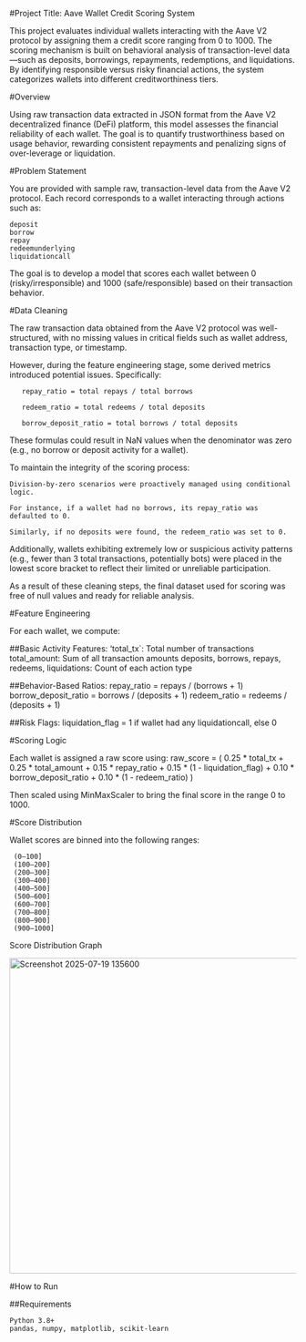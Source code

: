 #Project Title: Aave Wallet Credit Scoring System

This project evaluates individual wallets interacting with the Aave V2 protocol by assigning them a credit score ranging from 0 to 1000. 
The scoring mechanism is built on behavioral analysis of transaction-level data—such as deposits, borrowings, repayments, redemptions, and liquidations. 
By identifying responsible versus risky financial actions, the system categorizes wallets into different creditworthiness tiers.

#Overview

Using raw transaction data extracted in JSON format from the Aave V2 decentralized finance (DeFi) platform, this model assesses the financial reliability of each wallet. 
The goal is to quantify trustworthiness based on usage behavior, rewarding consistent repayments and penalizing signs of over-leverage or liquidation.

#Problem Statement

You are provided with sample raw, transaction-level data from the Aave V2 protocol. Each record corresponds to a wallet interacting through actions such as:

    deposit
    borrow
    repay
    redeemunderlying
    liquidationcall

The goal is to develop a model that scores each wallet between 0 (risky/irresponsible) and 1000 (safe/responsible) based on their transaction behavior.

#Data Cleaning

 
The raw transaction data obtained from the Aave V2 protocol was well-structured, with no missing values in critical fields such as wallet address, transaction type, or timestamp.

However, during the feature engineering stage, some derived metrics introduced potential issues. Specifically:

       repay_ratio = total repays / total borrows

       redeem_ratio = total redeems / total deposits

       borrow_deposit_ratio = total borrows / total deposits

These formulas could result in NaN values when the denominator was zero (e.g., no borrow or deposit activity for a wallet).

To maintain the integrity of the scoring process:

    Division-by-zero scenarios were proactively managed using conditional logic.

    For instance, if a wallet had no borrows, its repay_ratio was defaulted to 0.

    Similarly, if no deposits were found, the redeem_ratio was set to 0.

Additionally, wallets exhibiting extremely low or suspicious activity patterns (e.g., fewer than 3 total transactions, potentially bots) were placed in the lowest score bracket to reflect their limited or unreliable participation.

As a result of these cleaning steps, the final dataset used for scoring was free of null values and ready for reliable analysis.

#Feature Engineering

For each wallet, we compute:

##Basic Activity Features:
     ‘total_tx`: Total number of transactions
      total_amount: Sum of all transaction amounts
      deposits, borrows, repays, redeems, liquidations: Count of each action type
			
##Behavior-Based Ratios:
       repay_ratio = repays / (borrows + 1)
       borrow_deposit_ratio = borrows / (deposits + 1)
       redeem_ratio = redeems / (deposits + 1)
			 
##Risk Flags:
       liquidation_flag = 1 if wallet had any liquidationcall, else 0

#Scoring Logic

Each wallet is assigned a raw score using: raw_score = ( 0.25 * total_tx + 0.25 * total_amount + 0.15 * repay_ratio + 0.15 * (1 - liquidation_flag) + 0.10 * borrow_deposit_ratio + 0.10 * (1 - redeem_ratio) )

Then scaled using MinMaxScaler to bring the final score in the range 0 to 1000.

#Score Distribution

Wallet scores are binned into the following ranges:

     (0–100]
     (100–200]
     (200–300]
     (300–400]
     (400–500]
     (500–600]
     (600–700]
     (700–800]
     (800–900]
     (900–1000]

Score Distribution Graph

<img width="870" height="554" alt="Screenshot 2025-07-19 135600" src="https://github.com/user-attachments/assets/ac2aa353-8a16-4575-ac0d-c941f6248bc4" />


#How to Run

##Requirements

    Python 3.8+
    pandas, numpy, matplotlib, scikit-learn
	 
		 
		 
		
